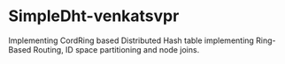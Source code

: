 # SimpleDht-venkatsvpr
Implementing CordRing based Distributed Hash table implementing Ring-Based Routing, ID space partitioning and node joins.
